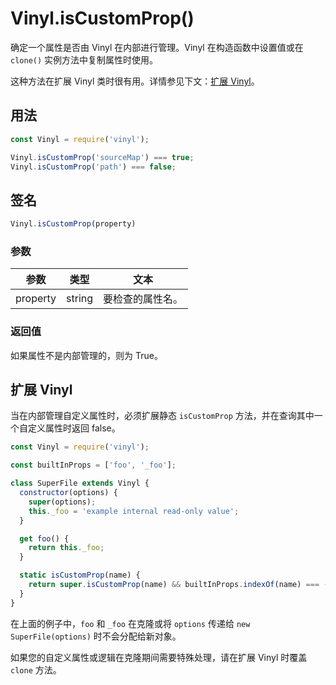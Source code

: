 <!-- front-matter
id: vinyl-iscustomprop
title: Vinyl.isCustomProp()
hide_title: true
sidebar_label: Vinyl.isCustomProp()
-->

# Vinyl.isCustomProp()

确定一个属性是否由 Vinyl 在内部进行管理。Vinyl 在构造函数中设置值或在 `clone()` 实例方法中复制属性时使用。

这种方法在扩展 Vinyl 类时很有用。详情参见下文：[扩展 Vinyl][extending-vinyl-section]。

## 用法

```js
const Vinyl = require('vinyl');

Vinyl.isCustomProp('sourceMap') === true;
Vinyl.isCustomProp('path') === false;
```

## 签名

```js
Vinyl.isCustomProp(property)
```

### 参数

| 参数 | 类型 | 文本 |
|:--------------:|:------:|-------|
| property | string | 要检查的属性名。 |

### 返回值

如果属性不是内部管理的，则为 True。

## 扩展 Vinyl

当在内部管理自定义属性时，必须扩展静态 `isCustomProp` 方法，并在查询其中一个自定义属性时返回 false。

```js
const Vinyl = require('vinyl');

const builtInProps = ['foo', '_foo'];

class SuperFile extends Vinyl {
  constructor(options) {
    super(options);
    this._foo = 'example internal read-only value';
  }

  get foo() {
    return this._foo;
  }

  static isCustomProp(name) {
    return super.isCustomProp(name) && builtInProps.indexOf(name) === -1;
  }
}
```

在上面的例子中，`foo` 和 `_foo`  在克隆或将 `options` 传递给 `new SuperFile(options)` 时不会分配给新对象。

如果您的自定义属性或逻辑在克隆期间需要特殊处理，请在扩展 Vinyl 时覆盖 `clone` 方法。


[extending-vinyl-section]: #extending-vinyl
